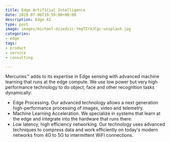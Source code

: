 ```yaml
---
title: Edge Artificial Intelligence
date: 2020-07-06T19:59:00+00:00
description: Edge AI
type: post
image: images/michael-dziedzic-YmgTIrUJCgc-unsplash.jpg
categories:
- edge
tags:
- product
- service
- consulting

---
```

Mercuries&trade; adds to its expertise in Edge sensing with advanced machine
learning that runs at the edge compute. We use low power but very high
performance technology to do object, face and other recognition tasks
dynamically:

- Edge Processing. Our advanced technology allows a next generation
    high-performance processing of images, video and telemetry.
- Machine Learning Acceleration. We specialize in systems that learn at the
  edge and integrate into the hardware that runs there.
- Low latency, high efficiency networking. Our technology uses advanced
    techniques to compress data and work efficiently on today's modern networks
    from 4G to 5G to intermittent WiFi connections.
